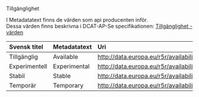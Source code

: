 Tillgänglighet

I Metadatatext finns de värden som api producenten inför.<br>
Dessa värden finns beskrivna i DCAT-AP-Se specifikationen: [Tillgänglighet  - värden](https://docs.dataportal.se/dcat/sv/#dcatap%3Aavailability%2Fexperimental)

|Svensk titel |Metadatatext | Uri | 
|:------------|:------------|:--------------------
|Tillgänglig   |Available       | http://data.europa.eu/r5r/availability/available        |  
|Experimentell |Experimental    | http://data.europa.eu/r5r/availability/experimental     |            
|Stabil        |Stable          | http://data.europa.eu/r5r/availability/stable           |            
|Temporär      |Temporary       | http://data.europa.eu/r5r/availability/temporary        |            
